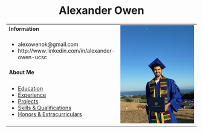 <h1 align="center">Alexander Owen</h1>
<table>
  <tbody>
    <tr>
      <td><b>Information</b></td>
      <td width="50%" rowspan="4">
        <img alt="Photo" src="./images/port_photo.jpg" >
      </td>
    </tr>
    <tr>
      <td>
        <ul>
          <li>alexowenok@gmail.com</li>
          <li>http://www.linkedin.com/in/alexander-owen-ucsc</li>
        </ul>
      </td>
    </tr>
    <tr><td><b>About Me</b></td></tr>
    <tr>
      <td width="50%">
        <ul>
          <li><a href="./md_files/education.md">Education</a></li>
          <li><a href="./md_files/experience.md">Experience</a></li>
          <li><a href="./md_files/projects.md">Projects</a></li>
          <li><a href="./md_files/qualifications.md">Skills & Qualifications</a></li>
          <li><a href="./md_files/extracurriculars.md">Honors & Extracurriculars</a></li>
        </ul>
      </td>
    </tr>
  </tbody>
</table>
